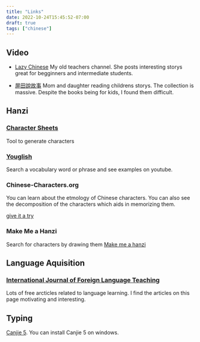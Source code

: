 ```yaml
---
title: "Links"
date: 2022-10-24T15:45:52-07:00
draft: true
tags: ["chinese"]
---
```


## Video
- [Lazy Chinese](https://www.youtube.com/@comprehensiblechinese)
My old teachers channel. She posts interesting storys great for begginners and intermediate students.

- [屏田說故事](https://www.youtube.com/@user-sj2tq4lh9f)
Mom and daughter reading childrens storys. The collection is massive.
Despite the books being for kids, I found them difficult. 

## Hanzi
### [Character Sheets](https://dohliam.github.io/chinese-character-worksheets/)
Tool to generate characters

### [Youglish](https://youglish.com/)
Search a vocabulary word or phrase and see examples on youtube.

### Chinese-Characters.org
You can learn about the etmology of Chinese characters. You can
also see the decomposition of the characters which aids in memorizing them.

<a href="http://chinese-characters.org/meaning/6/61C2.html">give it a try</a>

### Make Me a Hanzi
Search for characters by drawing them [Make me
  a hanzi](https://makemeahanzi.herokuapp.com/)


## Language Aquisition
### [International Journal of Foreign Language Teaching](https://ijflt.com/)
Lots of free arcticles related to language learning. I find the articles
on this page motivating and interesting.


## Typing
[Canjie 5](https://www.chinesecj.com/forum/forum.php?mod=viewthread&tid=195320). You can install Canjie 5 on windows.

